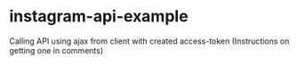 # instagram-api-example
Calling API using ajax from client with created access-token (Instructions on getting one in comments)
